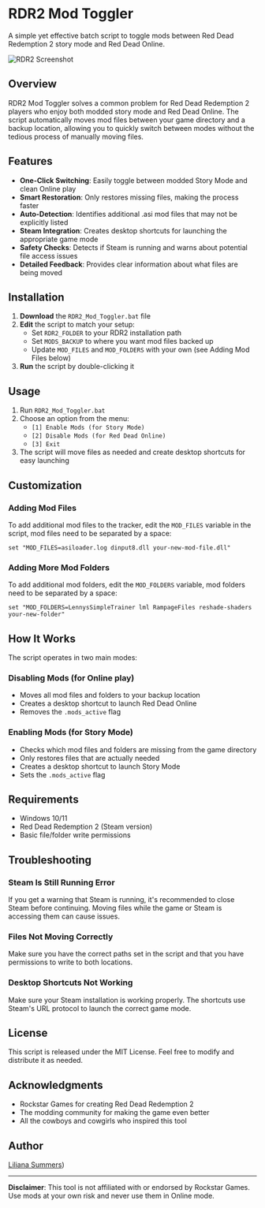 # RDR2 Mod Toggler

A simple yet effective batch script to toggle mods between Red Dead Redemption 2 story mode and Red Dead Online.

![RDR2 Screenshot](https://github.com/user-attachments/assets/dd561043-94df-4d5e-98cc-593620041027)

## Overview

RDR2 Mod Toggler solves a common problem for Red Dead Redemption 2 players who enjoy both modded story mode and Red Dead Online. The script automatically moves mod files between your game directory and a backup location, allowing you to quickly switch between modes without the tedious process of manually moving files.

## Features

- **One-Click Switching**: Easily toggle between modded Story Mode and clean Online play
- **Smart Restoration**: Only restores missing files, making the process faster
- **Auto-Detection**: Identifies additional .asi mod files that may not be explicitly listed
- **Steam Integration**: Creates desktop shortcuts for launching the appropriate game mode
- **Safety Checks**: Detects if Steam is running and warns about potential file access issues
- **Detailed Feedback**: Provides clear information about what files are being moved

## Installation

1. **Download** the `RDR2_Mod_Toggler.bat` file
2. **Edit** the script to match your setup:
   - Set `RDR2_FOLDER` to your RDR2 installation path
   - Set `MODS_BACKUP` to where you want mod files backed up
   - Update `MOD_FILES` and `MOD_FOLDERS` with your own (see Adding Mod Files below)
3. **Run** the script by double-clicking it

## Usage

1. Run `RDR2_Mod_Toggler.bat`
2. Choose an option from the menu:
   - `[1] Enable Mods (for Story Mode)`
   - `[2] Disable Mods (for Red Dead Online)`
   - `[3] Exit`
3. The script will move files as needed and create desktop shortcuts for easy launching

## Customization

### Adding Mod Files

To add additional mod files to the tracker, edit the `MOD_FILES` variable in the script, mod files need to be separated by a space:

```batch
set "MOD_FILES=asiloader.log dinput8.dll your-new-mod-file.dll"
```

### Adding More Mod Folders

To add additional mod folders, edit the `MOD_FOLDERS` variable, mod folders need to be separated by a space:

```batch
set "MOD_FOLDERS=LennysSimpleTrainer lml RampageFiles reshade-shaders your-new-folder"
```

## How It Works

The script operates in two main modes:

### Disabling Mods (for Online play)
- Moves all mod files and folders to your backup location
- Creates a desktop shortcut to launch Red Dead Online
- Removes the `.mods_active` flag

### Enabling Mods (for Story Mode)
- Checks which mod files and folders are missing from the game directory
- Only restores files that are actually needed
- Creates a desktop shortcut to launch Story Mode
- Sets the `.mods_active` flag

## Requirements

- Windows 10/11
- Red Dead Redemption 2 (Steam version)
- Basic file/folder write permissions

## Troubleshooting

### Steam Is Still Running Error
If you get a warning that Steam is running, it's recommended to close Steam before continuing. Moving files while the game or Steam is accessing them can cause issues.

### Files Not Moving Correctly
Make sure you have the correct paths set in the script and that you have permissions to write to both locations.

### Desktop Shortcuts Not Working
Make sure your Steam installation is working properly. The shortcuts use Steam's URL protocol to launch the correct game mode.

## License

This script is released under the MIT License. Feel free to modify and distribute it as needed.

## Acknowledgments

- Rockstar Games for creating Red Dead Redemption 2
- The modding community for making the game even better
- All the cowboys and cowgirls who inspired this tool

## Author

[Liliana Summers](https://blog.lilianasummers.com/))

---

**Disclaimer**: This tool is not affiliated with or endorsed by Rockstar Games. Use mods at your own risk and never use them in Online mode.
